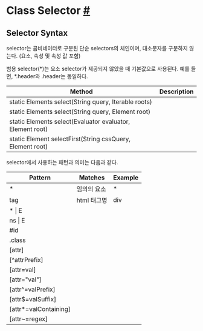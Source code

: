 # Class Selector [#](https://jsoup.org/apidocs/org/jsoup/select/Selector.html)

## Selector Syntax

selector는 콤비네이터로 구분된 단순 selectors의 체인이며, 대소문자를 구분하지 않는다.
(요소, 속성 및 속성 값 포함)

범용 selector(*)는 요소 selector가 제공되지 않았을 때 기본값으로 사용된다. 예를
들면, *.header와 .header는 동일하다.

| Method                                                        | Description |
|---------------------------------------------------------------|------------|
| static Elements select(String query, Iterable<Element> roots) |            |
| static Elements select(String query, Element root)            ||
| static Elements select(Evaluator evaluator, Element root)     ||
| static Element selectFirst(String cssQuery, Element root)     ||

selector에서 사용하는 패턴과 의미는 다음과 같다.

| Pattern               | Matches  | Example |
|-----------------------|----------|---------|
| *                     | 임의의 요소   | *       |
| tag                   | html 태그명 | div     |
| * &#124; E            |||
| ns &#124; E           |||
| #id                   |||
| .class                |||
| [attr]                |||
| [^attrPrefix]         |||
| [attr=val]            |||
| [attr="val"]          |||
| [attr^=valPrefix]     |||
| [attr$=valSuffix]     |||
| [attr*=valContaining] |||
| [attr~=regex]         |||